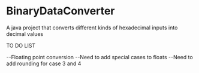 # BinaryDataConverter
A java project that converts different kinds of hexadecimal inputs into decimal values

TO DO LIST

--Floating point conversion
--Need to add special cases to floats
--Need to add rounding for case 3 and 4
